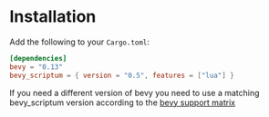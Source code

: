 # Installation

Add the following to your `Cargo.toml`:

```toml
[dependencies]
bevy = "0.13"
bevy_scriptum = { version = "0.5", features = ["lua"] }
```

If you need a different version of bevy you need to use a matching bevy_scriptum
version according to the [bevy support matrix](../bevy_support_matrix.md)
